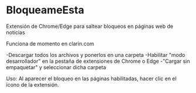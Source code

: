# BloqueameEsta
Extensión de Chrome/Edge para saltear bloqueos en páginas web de noticias

Funciona de momento en clarin.com


-Descargar todos los archivos y ponerlos en una carpeta
-Habilitar "modo desarrollador" en la pestaña de extensiones de Chrome o Edge
-"Cargar sin empaquetar" y seleccionar dicha carpeta 

Uso: 
Al aparecer el bloqueo en las páginas habilitadas, hacer clic en el ícono de la extensión.

